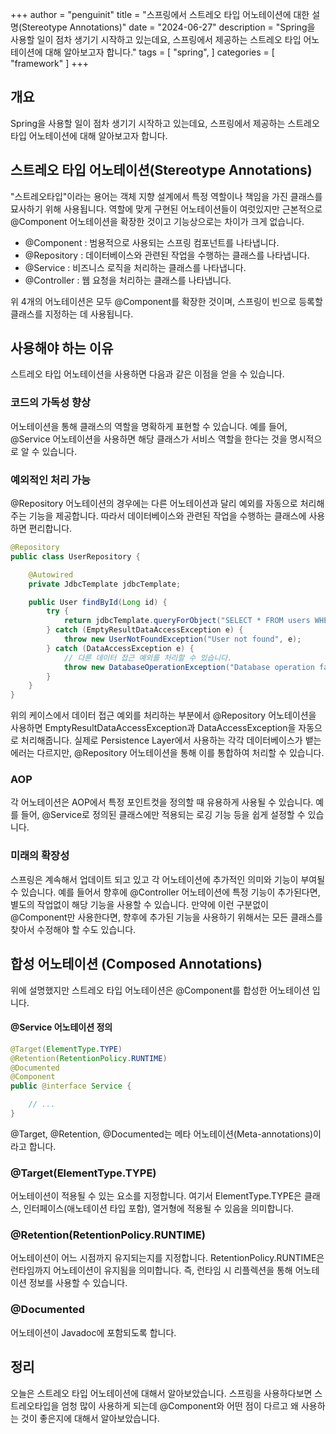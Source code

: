 +++
author = "penguinit"
title = "스프링에서 스트레오 타입 어노테이션에 대한 설명(Stereotype Annotations)"
date = "2024-06-27"
description = "Spring을 사용할 일이 점차 생기기 시작하고 있는데요, 스프링에서 제공하는 스트레오 타입 어노테이션에 대해 알아보고자 합니다."
tags = [
"spring",
]
categories = [
"framework"
]
+++

## 개요
Spring을 사용할 일이 점차 생기기 시작하고 있는데요, 스프링에서 제공하는 스트레오 타입 어노테이션에 대해 알아보고자 합니다.

## 스트레오 타입 어노테이션(Stereotype Annotations)
"스트레오타입"이라는 용어는 객체 지향 설계에서 특정 역할이나 책임을 가진 클래스를 묘사하기 위해 사용됩니다. 
역할에 맞게 구현된 어노테이션들이 여럿있지만 근본적으로 @Component 어노테이션을 확장한 것이고 기능상으로는 차이가 크게 없습니다.

- @Component : 범용적으로 사용되는 스프링 컴포넌트를 나타냅니다.
- @Repository : 데이터베이스와 관련된 작업을 수행하는 클래스를 나타냅니다.
- @Service : 비즈니스 로직을 처리하는 클래스를 나타냅니다.
- @Controller : 웹 요청을 처리하는 클래스를 나타냅니다.

위 4개의 어노테이션은 모두 @Component를 확장한 것이며, 스프링이 빈으로 등록할 클래스를 지정하는 데 사용됩니다.

## 사용해야 하는 이유
스트레오 타입 어노테이션을 사용하면 다음과 같은 이점을 얻을 수 있습니다.

### 코드의 가독성 향상
어노테이션을 통해 클래스의 역할을 명확하게 표현할 수 있습니다. 예를 들어, @Service 어노테이션을 사용하면 해당 클래스가 서비스 역할을 한다는 것을 명시적으로 알 수 있습니다.

### 예외적인 처리 가능
@Repository 어노테이션의 경우에는 다른 어노테이션과 달리 예외를 자동으로 처리해주는 기능을 제공합니다. 따라서 데이터베이스와 관련된 작업을 수행하는 클래스에 사용하면 편리합니다.

```java
@Repository
public class UserRepository {

    @Autowired
    private JdbcTemplate jdbcTemplate;

    public User findById(Long id) {
        try {
            return jdbcTemplate.queryForObject("SELECT * FROM users WHERE id = ?", new Object[]{id}, new UserRowMapper());
        } catch (EmptyResultDataAccessException e) {
            throw new UserNotFoundException("User not found", e);
        } catch (DataAccessException e) {
            // 다른 데이터 접근 예외를 처리할 수 있습니다.
            throw new DatabaseOperationException("Database operation failed", e);
        }
    }
}
```
위의 케이스에서 데이터 접근 예외를 처리하는 부분에서 @Repository 어노테이션을 사용하면 EmptyResultDataAccessException과 DataAccessException을 자동으로 처리해줍니다.
실제로 Persistence Layer에서 사용하는 각각 데이터베이스가 뱉는 에러는 다르지만, @Repository 어노테이션을 통해 이를 통합하여 처리할 수 있습니다.

### AOP
각 어노테이션은 AOP에서 특정 포인트컷을 정의할 때 유용하게 사용될 수 있습니다. 예를 들어, @Service로 정의된 클래스에만 적용되는 로깅 기능 등을 쉽게 설정할 수 있습니다.

### 미래의 확장성
스프링은 계속해서 업데이트 되고 있고 각 어노테이션에 추가적인 의미와 기능이 부여될 수 있습니다. 예를 들어서 향후에 @Controller 어노테이션에 특정 기능이 추가된다면, 별도의 작업없이 해당 기능을 사용할 수 있습니다.
만약에 이런 구분없이 @Component만 사용한다면, 향후에 추가된 기능을 사용하기 위해서는 모든 클래스를 찾아서 수정해야 할 수도 있습니다.


## 합성 어노테이션 (Composed Annotations)
위에 설명했지만 스트레오 타입 어노테이션은 @Component를 합성한 어노테이션 입니다.

#### @Service 어노테이션 정의

```java
@Target(ElementType.TYPE)
@Retention(RetentionPolicy.RUNTIME)
@Documented
@Component 
public @interface Service {

	// ...
}
```
@Target, @Retention, @Documented는 메타 어노테이션(Meta-annotations)이라고 합니다.

### @Target(ElementType.TYPE)
어노테이션이 적용될 수 있는 요소를 지정합니다. 여기서 ElementType.TYPE은 클래스, 인터페이스(애노테이션 타입 포함), 열거형에 적용될 수 있음을 의미합니다.

### @Retention(RetentionPolicy.RUNTIME)
어노테이션이 어느 시점까지 유지되는지를 지정합니다. RetentionPolicy.RUNTIME은 런타임까지 어노테이션이 유지됨을 의미합니다. 즉, 런타임 시 리플렉션을 통해 어노테이션 정보를 사용할 수 있습니다.

### @Documented
어노테이션이 Javadoc에 포함되도록 합니다.

## 정리
오늘은 스트레오 타입 어노테이션에 대해서 알아보았습니다. 스프링을 사용하다보면 스트레오타입을 엄청 많이 사용하게 되는데 @Component와 어떤 점이 다르고 왜 사용하는 것이 좋은지에 대해서 알아보았습니다.



